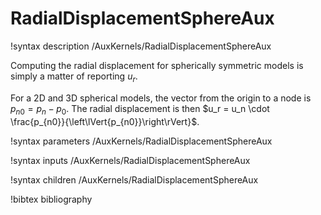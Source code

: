# RadialDisplacementSphereAux

!syntax description /AuxKernels/RadialDisplacementSphereAux

Computing the radial displacement for spherically symmetric models is simply a matter
of reporting $u_r$.

For a 2D and 3D spherical models, the vector from the origin to a node is $p_{n0} = p_n - p_0$.  The radial displacement is then $u_r = u_n \cdot \frac{p_{n0}}{\left\lVert{p_{n0}}\right\rVert}$.

!syntax parameters /AuxKernels/RadialDisplacementSphereAux

!syntax inputs /AuxKernels/RadialDisplacementSphereAux

!syntax children /AuxKernels/RadialDisplacementSphereAux

!bibtex bibliography
